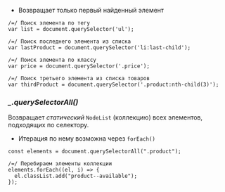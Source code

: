 - Возвращает только первый найденный элемент

```
/=/ Поиск элемента по тегу
var list = document.querySelector('ul');

/=/ Поиск последнего элемента из списка
var lastProduct = document.querySelector('li:last-child');

/=/ Поиск элемента по классу
var price = document.querySelector('.price');

/=/ Поиск третьего элемента из списка товаров
var thirdProduct = document.querySelector('.product:nth-child(3)');
```

### *_.querySelectorAll()*

Возвращает _статический_ `NodeList` (коллекцию) всех элементов, подходящих по селектору.

- Итерация по нему возможна через `forEach()`

```
const elements = document.querySelectorAll(".product");

/=/ Перебираем элементы коллекции
elements.forEach((el, i) => {
  el.classList.add("product--available");
});
```
